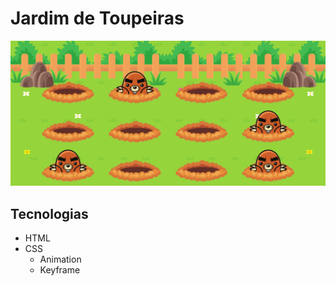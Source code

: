 # Jardim de Toupeiras

![Capture](./assets/Captura.png)

## Tecnologias

- HTML
- CSS
  - Animation
  - Keyframe